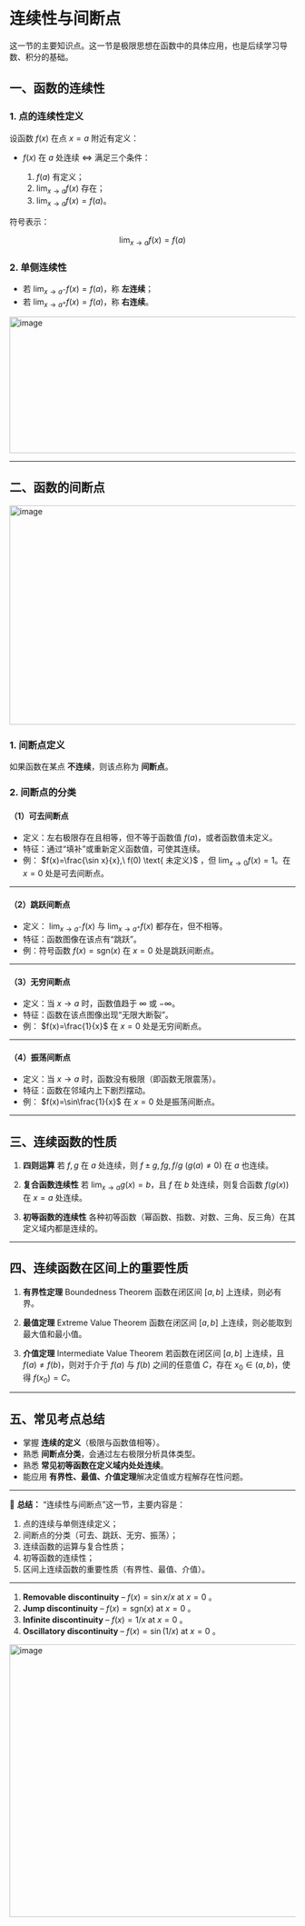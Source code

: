 # 连续性与间断点
这一节的主要知识点。这一节是极限思想在函数中的具体应用，也是后续学习导数、积分的基础。

## 一、函数的连续性

### 1. 点的连续性定义

设函数 $f(x)$ 在点 $x=a$ 附近有定义：

* $f(x)$ 在 $a$ 处连续 ⇔ 满足三个条件：

  1. $f(a)$ 有定义；
  2. $\lim_{x\to a} f(x)$ 存在；
  3. $\lim_{x\to a} f(x) = f(a)$。

符号表示：

$$
\lim_{x\to a} f(x) = f(a)
$$

### 2. 单侧连续性

* 若 $\lim_{x\to a^-} f(x) = f(a)$，称 **左连续**；
* 若 $\lim_{x\to a^+} f(x) = f(a)$，称 **右连续**。
<img width="600" height="240" alt="image" src="https://github.com/user-attachments/assets/8c1f6b1a-adb8-4b27-823b-040668ebe147" />

---

## 二、函数的间断点
<img width="686" height="386" alt="image" src="https://github.com/user-attachments/assets/03ca62bc-9114-408f-82fb-266a29017c51" />

### 1. 间断点定义

如果函数在某点 **不连续**，则该点称为 **间断点**。

### 2. 间断点的分类

#### （1）可去间断点

* 定义：左右极限存在且相等，但不等于函数值 $f(a)$，或者函数值未定义。
* 特征：通过“填补”或重新定义函数值，可使其连续。
* 例： $f(x)=\frac{\sin x}{x},\ f(0) \text{ 未定义}$ ，但 $\lim_{x\to0} f(x)=1$。在 $x=0$ 处是可去间断点。

---

#### （2）跳跃间断点

* 定义： $\lim_{x\to a^-} f(x)$ 与 $\lim_{x\to a^+} f(x)$ 都存在，但不相等。
* 特征：函数图像在该点有“跳跃”。
* 例：符号函数 $f(x)=\text{sgn}(x)$ 在 $x=0$ 处是跳跃间断点。

---

#### （3）无穷间断点

* 定义：当 $x\to a$ 时，函数值趋于 $\infty$ 或 $-\infty$。
* 特征：函数在该点图像出现“无限大断裂”。
* 例： $f(x)=\frac{1}{x}$ 在 $x=0$ 处是无穷间断点。

---

#### （4）振荡间断点

* 定义：当 $x\to a$ 时，函数没有极限（即函数无限震荡）。
* 特征：函数在邻域内上下剧烈摆动。
* 例： $f(x)=\sin\frac{1}{x}$ 在 $x=0$ 处是振荡间断点。

---

## 三、连续函数的性质

1. **四则运算**
   若 $f,g$ 在 $a$ 处连续，则 $f\pm g, fg, f/g\ (g(a)\ne0)$ 在 $a$ 也连续。

2. **复合函数连续性**
   若 $\lim_{x\to a} g(x)=b$，且 $f$ 在 $b$ 处连续，则复合函数 $f(g(x))$ 在 $x=a$ 处连续。

3. **初等函数的连续性**
   各种初等函数（幂函数、指数、对数、三角、反三角）在其定义域内都是连续的。

---

## 四、连续函数在区间上的重要性质

1. **有界性定理** Boundedness Theorem
   函数在闭区间 $[a,b]$ 上连续，则必有界。

2. **最值定理** Extreme Value Theorem
   函数在闭区间 $[a,b]$ 上连续，则必能取到最大值和最小值。

3. **介值定理** Intermediate Value Theorem
   若函数在闭区间 $[a,b]$ 上连续，且 $f(a)\ne f(b)$，则对于介于 $f(a)$ 与 $f(b)$ 之间的任意值 $C$，存在 $x_0\in(a,b)$，使得 $f(x_0)=C$。

---

## 五、常见考点总结

* 掌握 **连续的定义**（极限与函数值相等）。
* 熟悉 **间断点分类**，会通过左右极限分析具体类型。
* 熟悉 **常见初等函数在定义域内处处连续**。
* 能应用 **有界性、最值、介值定理**解决定值或方程解存在性问题。

---

📌 **总结：**
“连续性与间断点”这一节，主要内容是：

1. 点的连续与单侧连续定义；
2. 间断点的分类（可去、跳跃、无穷、振荡）；
3. 连续函数的运算与复合性质；
4. 初等函数的连续性；
5. 区间上连续函数的重要性质（有界性、最值、介值）。

---

1. **Removable discontinuity** – $f(x)=\sin x / x$ at $x=0$ 。
2. **Jump discontinuity** – $f(x)=\mathrm{sgn}(x)$ at $x=0$ 。
3. **Infinite discontinuity** – $f(x)=1/x$ at $x=0$ 。
4. **Oscillatory discontinuity** – $f(x)=\sin(1/x)$ at $x=0$ 。

<img width="600" height="480" alt="image" src="https://github.com/user-attachments/assets/1a3e7223-6d14-43c4-9f90-4b752c19b7cb" />




